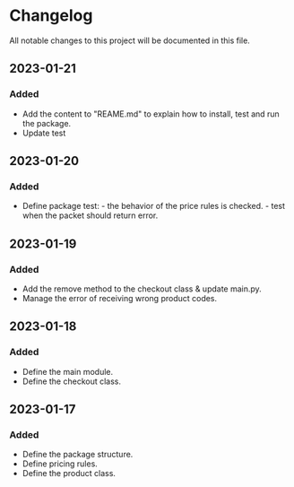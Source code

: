 # Changelog

All notable changes to this project will be documented in this file.


## 2023-01-21

### Added
- Add the content to "REAME.md" to explain how to install, test and run the package.
- Update test

## 2023-01-20

### Added
- Define package test:  - the behavior of the price rules is checked.
                        - test when the packet should return error.

## 2023-01-19

### Added

- Add the remove method to the checkout class & update main.py.
- Manage the error of receiving wrong product codes.

## 2023-01-18

### Added

- Define the main module.
- Define the checkout class.

## 2023-01-17

### Added

- Define the package structure.
- Define pricing rules.
- Define the product class.








